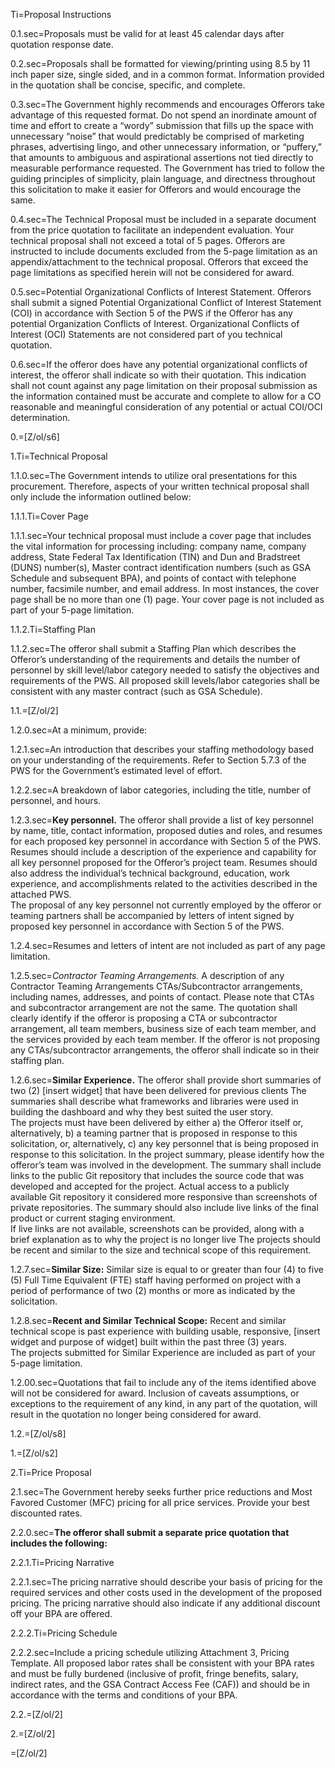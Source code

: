 Ti=Proposal Instructions

0.1.sec=Proposals must be valid for at least 45 calendar days after quotation response date.

0.2.sec=Proposals shall be formatted for viewing/printing using 8.5 by 11 inch paper size, single sided, and in a common format. Information provided in the quotation shall be concise, specific, and complete.

0.3.sec=The Government highly recommends and encourages Offerors take advantage of this requested format. Do not spend an inordinate amount of time and effort to create a “wordy” submission that fills up the space with unnecessary “noise” that would predictably be comprised of marketing phrases, advertising lingo, and other unnecessary information, or “puffery,” that amounts to ambiguous and aspirational assertions not tied directly to measurable performance requested. The Government has tried to follow the guiding principles of simplicity, plain language, and directness throughout this solicitation to make it easier for Offerors and would encourage the same.

0.4.sec=The Technical Proposal must be included in a separate document from the price quotation to facilitate an independent evaluation. Your technical proposal shall not exceed a total of 5 pages. Offerors are instructed to include documents excluded from the 5-page limitation as an appendix/attachment to the technical proposal. Offerors that exceed the page limitations as specified herein will not be considered for award.

0.5.sec=Potential Organizational Conflicts of Interest Statement. Offerors shall submit a signed Potential Organizational Conflict of Interest Statement (COI) in accordance with Section 5 of the PWS if the Offeror has any potential Organization Conflicts of Interest. Organizational Conflicts of Interest (OCI) Statements are not considered part of you technical quotation.

0.6.sec=If the offeror does have any potential organizational conflicts of interest, the offeror shall indicate so with their quotation. This indication shall not count against any page limitation on their proposal submission as the information contained must be accurate and complete to allow for a CO reasonable and meaningful consideration of any potential or actual COI/OCI determination.

0.=[Z/ol/s6]

1.Ti=Technical Proposal

1.1.0.sec=The Government intends to utilize oral presentations for this procurement. Therefore, aspects of your written technical proposal shall only include the information outlined below:

1.1.1.Ti=Cover Page

1.1.1.sec=Your technical proposal must include a cover page that includes the vital information for processing including: company name, company address, State Federal Tax Identification (TIN) and Dun and Bradstreet (DUNS) number(s), Master contract identification numbers (such as GSA Schedule and subsequent BPA), and points of contact with telephone number, facsimile number, and email address. In most instances, the cover page shall be no more than one (1) page. Your cover page is not included as part of your 5-page limitation.

1.1.2.Ti=Staffing Plan

1.1.2.sec=The offeror shall submit a Staffing Plan which describes the Offeror’s understanding of the requirements and details the number of personnel by skill level/labor category needed to satisfy the objectives and requirements of the PWS. All proposed skill levels/labor categories shall be consistent with any master contract (such as GSA Schedule).

1.1.=[Z/ol/2]

1.2.0.sec=At a minimum, provide:

1.2.1.sec=An introduction that describes your staffing methodology based on your understanding of the requirements. Refer to Section 5.7.3 of the PWS for the Government’s estimated level of effort.

1.2.2.sec=A breakdown of labor categories, including the title, number of personnel, and hours.

1.2.3.sec=<b>Key personnel.</b> The offeror shall provide a list of key personnel by name, title, contact information, proposed duties and roles, and resumes for each proposed key personnel in accordance with Section 5 of the PWS. Resumes should include a description of the experience and capability for all key personnel proposed for the Offeror’s project team. Resumes should also address the individual’s technical background, education, work experience, and accomplishments related to the activities described in the attached PWS.<br>The proposal of any key personnel not currently employed by the offeror or teaming partners shall be accompanied by letters of intent signed by proposed key personnel in accordance with Section 5 of the PWS.

1.2.4.sec=Resumes and letters of intent are not included as part of any page limitation.

1.2.5.sec=<i>Contractor Teaming Arrangements.</i> A description of any Contractor Teaming Arrangements CTAs/Subcontractor arrangements, including names, addresses, and points of contact. Please note that CTAs and subcontractor arrangement are not the same. The quotation shall clearly identify if the offeror is proposing a CTA or subcontractor arrangement, all team members, business size of each team member, and the services provided by each team member. If the offeror is not proposing any CTAs/subcontractor arrangements, the offeror shall indicate so in their staffing plan.

1.2.6.sec=<b>Similar Experience.</b> The offeror shall provide short summaries of two (2) [insert widget] that have been delivered for previous clients The summaries shall describe what frameworks and libraries were used in building the dashboard and why they best suited the user story.<br>The projects must have been delivered by either a) the Offeror itself or, alternatively, b) a teaming partner that is proposed in response to this solicitation, or, alternatively, c) any key personnel that is being proposed in response to this solicitation. In the project summary, please identify how the offeror’s team was involved in the development. The summary shall include links to the public Git repository that includes the source code that was developed and accepted for the project. Actual access to a publicly available Git repository it considered more responsive than screenshots of private repositories. The summary should also include live links of the final product or current staging environment.<br>If live links are not available, screenshots can be provided, along with a brief explanation as to why the project is no longer live The projects should be recent and similar to the size and technical scope of this requirement.

1.2.7.sec=<b>Similar Size:</b> Similar size is equal to or greater than four (4) to five (5) Full Time Equivalent (FTE) staff having performed on project with a period of performance of two (2) months or more as indicated by the solicitation.

1.2.8.sec=<b>Recent and Similar Technical Scope:</b> Recent and similar technical scope is past experience with building usable, responsive, [insert widget and purpose of widget] built within the past three (3) years.<br>The projects submitted for Similar Experience are included as part of your 5-page limitation.

1.2.00.sec=Quotations that fail to include any of the items identified above will not be considered for award. Inclusion of caveats assumptions, or exceptions to the requirement of any kind, in any part of the quotation, will result in the quotation no longer being considered for award.

1.2.=[Z/ol/s8]

1.=[Z/ol/s2]

2.Ti=Price Proposal

2.1.sec=The Government hereby seeks further price reductions and Most Favored Customer (MFC) pricing for all price services. Provide your best discounted rates.

2.2.0.sec=<b>The offeror shall submit a separate price quotation that includes the following:</b>

2.2.1.Ti=Pricing Narrative

2.2.1.sec=The pricing narrative should describe your basis of pricing for the required services and other costs used in the development of the proposed pricing. The pricing narrative should also indicate if any additional discount off your BPA are offered.

2.2.2.Ti=Pricing Schedule

2.2.2.sec=Include a pricing schedule utilizing Attachment 3, Pricing Template. All proposed labor rates shall be consistent with your BPA rates and must be fully burdened (inclusive of profit, fringe benefits, salary, indirect rates, and the GSA Contract Access Fee (CAF)) and should be in accordance with the terms and conditions of your BPA.

2.2.=[Z/ol/2]

2.=[Z/ol/2]

=[Z/ol/2]
